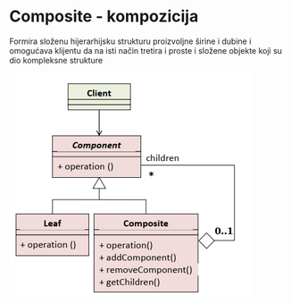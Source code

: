 # Composite - kompozicija

Formira složenu hijerarhijsku strukturu proizvoljne širine i dubine i omogućava klijentu da na isti način tretira i proste i složene objekte koji su dio kompleksne strukture  

![Screenshot](Composite.png)
